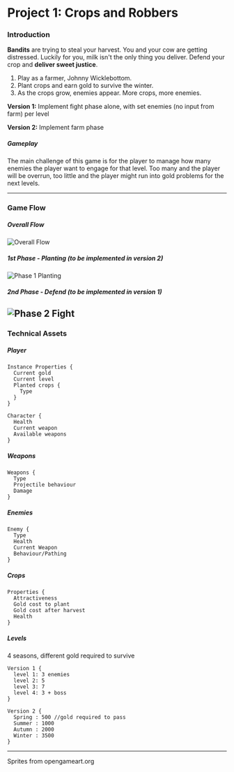 # Project 1: Crops and Robbers

### Introduction

**Bandits** are trying to steal your harvest. You and your cow are getting distressed. Luckily for you, milk isn't the only thing you deliver. Defend your crop and **deliver sweet justice**.

1. Play as a farmer, Johnny Wicklebottom.
2. Plant crops and earn gold to survive the winter.
3. As the crops grow, enemies appear. More crops, more enemies.

**Version 1:** Implement fight phase alone, with set enemies (no input from farm) per level

**Version 2:** Implement farm phase

##### Gameplay
The main challenge of this game is for the player to manage how many enemies the player want to engage for that level. Too many and the player will be overrun, too little and the player might run into gold problems for the next levels.


---
### Game Flow

##### Overall Flow
![Overall Flow](/assets/images/overallFlow.png)

##### 1st Phase - Planting (to be implemented in version 2)
![Phase 1 Planting](/assets/images/plantingPhase.png)


##### 2nd Phase - Defend (to be implemented in version 1)
![Phase 2 Fight](/assets/images/fightPhase.png)
---

### Technical Assets

##### Player
```
Instance Properties {
  Current gold
  Current level
  Planted crops {
    Type
  }
}

Character {
  Health
  Current weapon
  Available weapons
}
```
##### Weapons
```
Weapons {
  Type
  Projectile behaviour
  Damage
}
```


##### Enemies
```
Enemy {
  Type
  Health
  Current Weapon
  Behaviour/Pathing
}
```

##### Crops
```
Properties {
  Attractiveness
  Gold cost to plant
  Gold cost after harvest
  Health
}

```

##### Levels

4 seasons, different gold required to survive
```
Version 1 {
  level 1: 3 enemies
  level 2: 5
  level 3: 7
  level 4: 3 + boss
}

Version 2 {
  Spring : 500 //gold required to pass
  Summer : 1000
  Autumn : 2000
  Winter : 3500
}
```
---

Sprites from opengameart.org
